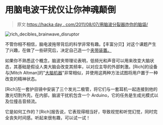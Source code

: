 # 用脑电波干扰仪让你神魂颠倒

> 原文:[https://hacka day . com/2011/08/07/用脑波分裂器炸你的脑袋/](https://hackaday.com/2011/08/07/blow-your-mind-with-the-brainwave-disruptor/)

![rich_decibles_brainwave_disruptor](../Images/4f2ed254336ee8132f1dd20b307ab8f7.png "rich_decibles_brainwave_disruptor")

不管你相不相信，脑电波拖带背后的科学非常有趣。【丰富分贝】对这个课题产生了兴趣，在做了一些研究后，决定自己造一个[夹带装置。](http://blog.ponoko.com/2011/08/05/rich-decibels-brainwave-disruptor/)

如果你不熟悉这个概念，脑波夹带理论表明，低频光和声音可以用来改变大脑状态，其基础是假设人类大脑会改变其频率，以对应主导的外部刺激。[Rich]的设备与[Mitch Altman]的"[大脑机器](http://blog.makezine.com/archive/2007/05/hack-your-brain-make-vide.html)"非常相似，并使用这两种方法试图将用户置于一种改变的精神状态。

[Rich]在一套护目镜中安装了三个发光二极管，将它们与一套耳机一起连接到他的激光切割外壳。在内部，脑波干扰机包含一个 Arduino，它的任务是生成光模式以及位撞击音频流。

它是如何工作的？[Rich]报告说，它表现得相当好，导致视觉和听觉幻觉，同时完全丧失时间感。听起来很有趣，可以试一试！